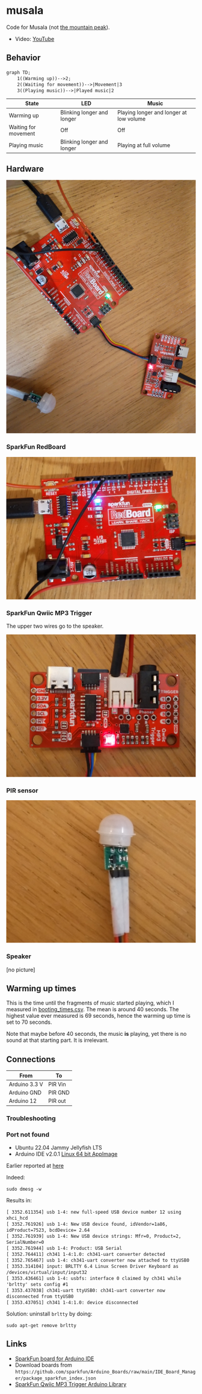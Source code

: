 # musala

Code for Musala (not [the mountain peak](https://en.wikipedia.org/wiki/Musala)).

 * Video: [YouTube](https://youtu.be/oQGVXa6WpLo)

## Behavior

```mermaid
graph TD;
    1((Warming up))-->2;
    2((Waiting for movement))-->|Movement|3
    3((Playing music))-->|Played music|2
```

State               |LED                       |Music
--------------------|--------------------------|---------------------------------------
Warming up          |Blinking longer and longer|Playing longer and longer at low volume
Waiting for movement|Off                       |Off
Playing music       |Blinking longer and longer|Playing at full volume

## Hardware

![](musala_all.jpg)

### SparkFun RedBoard

![](musala_board.jpg)

### SparkFun Qwiic MP3 Trigger

The upper two wires go to the speaker.

![](musala_mp3_board.jpg)

### PIR sensor

![](musala_pir.jpg)

### Speaker

[no picture]

## Warming up times

This is the time until the fragments of music started playing,
which I measured in [booting_times.csv](booting_times.csv).
The mean is around 40 seconds. The highest value ever measured is 69 seconds,
hence the warming up time is set to 70 seconds.

Note that maybe before 40 seconds, the music **is** playing,
yet there is no sound at that starting part. It is irrelevant.

## Connections

From                  |To
----------------------|---------------------
Arduino 3.3 V         |PIR Vin
Arduino GND           |PIR GND
Arduino 12            |PIR out

### Troubleshooting

### Port not found

 * Ubuntu 22.04 Jammy Jellyfish LTS
 * Arduino IDE v2.0.1 [Linux 64 bit AppImage](https://github.com/arduino/arduino-ide/releases/download/2.0.1/arduino-ide_2.0.1_Linux_64bit.AppImage)

Earlier reported at [here](https://forum.arduino.cc/t/arduino-ide-2-0-not-showing-ports/858267/13)

Indeed:

```
sudo dmesg -w
```

Results in:


```
[ 3352.611354] usb 1-4: new full-speed USB device number 12 using xhci_hcd
[ 3352.761926] usb 1-4: New USB device found, idVendor=1a86, idProduct=7523, bcdDevice= 2.64
[ 3352.761939] usb 1-4: New USB device strings: Mfr=0, Product=2, SerialNumber=0
[ 3352.761944] usb 1-4: Product: USB Serial
[ 3352.764411] ch341 1-4:1.0: ch341-uart converter detected
[ 3352.765467] usb 1-4: ch341-uart converter now attached to ttyUSB0
[ 3353.314104] input: BRLTTY 6.4 Linux Screen Driver Keyboard as /devices/virtual/input/input32
[ 3353.436461] usb 1-4: usbfs: interface 0 claimed by ch341 while 'brltty' sets config #1
[ 3353.437038] ch341-uart ttyUSB0: ch341-uart converter now disconnected from ttyUSB0
[ 3353.437051] ch341 1-4:1.0: device disconnected
```

Solution: uninstall `brltty` by doing:

```
sudo apt-get remove brltty
```

## Links

 * [SparkFun board for Arduino IDE](https://github.com/sparkfun/Arduino_Boards.git)
 * Download boards from `https://github.com/sparkfun/Arduino_Boards/raw/main/IDE_Board_Manager/package_sparkfun_index.json`
 * [SparkFun Qwiic MP3 Trigger Arduino Library](https://github.com/sparkfun/SparkFun_Qwiic_MP3_Trigger_Arduino_Library)
